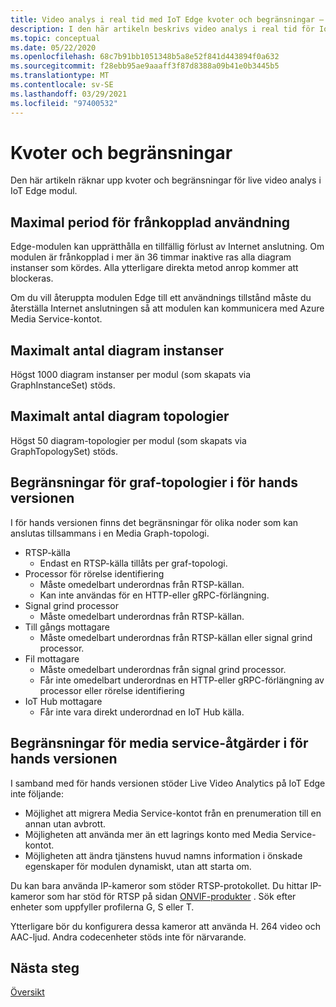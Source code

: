 ```yaml
---
title: Video analys i real tid med IoT Edge kvoter och begränsningar – Azure
description: I den här artikeln beskrivs video analys i real tid för IoT Edge kvoter och begränsningar.
ms.topic: conceptual
ms.date: 05/22/2020
ms.openlocfilehash: 68c7b91bb1051348b5a8e52f841d443894f0a632
ms.sourcegitcommit: f28ebb95ae9aaaff3f87d8388a09b41e0b3445b5
ms.translationtype: MT
ms.contentlocale: sv-SE
ms.lasthandoff: 03/29/2021
ms.locfileid: "97400532"
---
```

# <a name="quotas-and-limitations"></a>Kvoter och begränsningar

Den här artikeln räknar upp kvoter och begränsningar för live video analys i IoT Edge modul.

## <a name="maximum-period-of-disconnected-use"></a>Maximal period för frånkopplad användning

Edge-modulen kan upprätthålla en tillfällig förlust av Internet anslutning. Om modulen är frånkopplad i mer än 36 timmar inaktive ras alla diagram instanser som kördes. Alla ytterligare direkta metod anrop kommer att blockeras.

Om du vill återuppta modulen Edge till ett användnings tillstånd måste du återställa Internet anslutningen så att modulen kan kommunicera med Azure Media Service-kontot.

## <a name="maximum-number-of-graph-instances"></a>Maximalt antal diagram instanser

Högst 1000 diagram instanser per modul (som skapats via GraphInstanceSet) stöds.

## <a name="maximum-number-of-graph-topologies"></a>Maximalt antal diagram topologier

Högst 50 diagram-topologier per modul (som skapats via GraphTopologySet) stöds.

## <a name="limitations-on-graph-topologies-at-preview"></a>Begränsningar för graf-topologier i för hands versionen

I för hands versionen finns det begränsningar för olika noder som kan anslutas tillsammans i en Media Graph-topologi.

* RTSP-källa
   * Endast en RTSP-källa tillåts per graf-topologi.
* Processor för rörelse identifiering
   * Måste omedelbart underordnas från RTSP-källan.
   * Kan inte användas för en HTTP-eller gRPC-förlängning.
* Signal grind processor
   * Måste omedelbart underordnas från RTSP-källan.
* Till gångs mottagare 
   * Måste omedelbart underordnas från RTSP-källan eller signal grind processor.
* Fil mottagare
   * Måste omedelbart underordnas från signal grind processor.
   * Får inte omedelbart underordnas en HTTP-eller gRPC-förlängning av processor eller rörelse identifiering
* IoT Hub mottagare
   * Får inte vara direkt underordnad en IoT Hub källa.

## <a name="limitations-on-media-service-operations-at-preview"></a>Begränsningar för media service-åtgärder i för hands versionen

I samband med för hands versionen stöder Live Video Analytics på IoT Edge inte följande:

* Möjlighet att migrera Media Service-kontot från en prenumeration till en annan utan avbrott.
* Möjligheten att använda mer än ett lagrings konto med Media Service-kontot.
* Möjligheten att ändra tjänstens huvud namns information i önskade egenskaper för modulen dynamiskt, utan att starta om.

Du kan bara använda IP-kameror som stöder RTSP-protokollet. Du hittar IP-kameror som har stöd för RTSP på sidan [ONVIF-produkter](https://www.onvif.org/conformant-products) . Sök efter enheter som uppfyller profilerna G, S eller T.

Ytterligare bör du konfigurera dessa kameror att använda H. 264 video och AAC-ljud. Andra codecenheter stöds inte för närvarande. 

## <a name="next-steps"></a>Nästa steg

[Översikt](overview.md)
